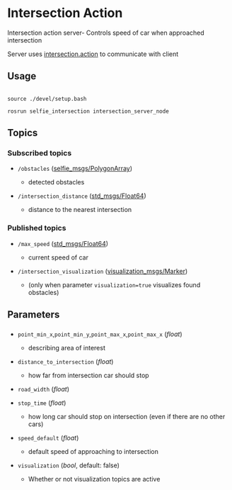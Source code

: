 # Intersection Action

Intersection action server- Controls speed of car when approached intersection

Server uses [intersection.action](https://github.com/KNR-Selfie/selfie_carolocup2020/wiki/Messages-and-actions) to communicate with client

## Usage

```

source ./devel/setup.bash

rosrun selfie_intersection intersection_server_node

```

## Topics

### Subscribed topics

-  `/obstacles` ([selfie_msgs/PolygonArray](https://github.com/KNR-Selfie/selfie_carolocup2020/wiki/Messages-and-actions))

   - detected obstacles
-  `/intersection_distance` ([std_msgs/Float64](https://docs.ros.org/api/std_msgs/html/msg/Float64.html))
   - distance to the nearest intersection

### Published topics

-  `/max_speed` ([std_msgs/Float64](https://docs.ros.org/api/std_msgs/html/msg/Float64.html))

   - current speed of car

-  `/intersection_visualization` ([visualization_msgs/Marker](https://docs.ros.org/api/visualization_msgs/html/msg/Marker.html))

   - (only when parameter `visualization=true` visualizes found obstacles)

  
  

## Parameters

###

-  `point_min_x`,`point_min_y`,`point_max_x`,`point_max_x` (*float*)

   - describing area of interest
-  `distance_to_intersection` (*float*)

   - how far from intersection car should stop

-  `road_width` (*float*)
-  `stop_time` (*float*)

   - how long car should stop on intersection (even if there are no other cars)
-  `speed_default` (*float*)

   - default speed of approaching to intersection
-  `visualization` (*bool*, default: false)

   - Whether or not visualization topics are active
